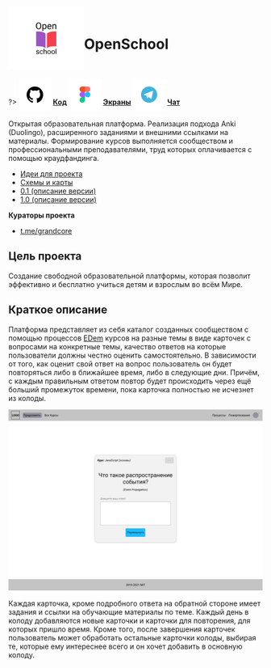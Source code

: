 <div style="display:flex; flex-direction: row;align-items: center;">
<div> <img width="150"  height="auto" src="../../_media/logo-openschool.png" alt="OpenSchool"></div>
<div>
<h1>OpenSchool</h1>
</div>
</div>

?> <span style="vertical-align: -12px">![github](../../_media/icon-github.png ":size=32")</span> [**Код**](https://github.com/grandcore/openschool")
<span style="vertical-align: -12px">![figma](../../_media/icon-figma.png ":size=32")</span> [**Экраны**](https://www.figma.com/file/NlikNEJQHliYlxI3MHhiSW/Share?node-id=9473%3A4)
<span style="vertical-align: -12px">![telegram](../../_media/icon-telegram.png ":size=32")</span> [**Чат**](https://t.me/openschool_chat)

Открытая образовательная платформа. Реализация подхода Anki (Duolingo), расширенного заданиями и внешними ссылками на материалы. Формирование курсов выполняется сообществом и профессиональными преподавателями, труд которых оплачивается с помощью краудфандинга.

- [Идеи для проекта](ru/2.3-openschool/openschool-ideas.md)
- [Схемы и карты](ru/2.3-openschool/openschool-map.drawio ":ignore")
- [0.1 (описание версии)](ru/2.3-openschool/openschool-v0.1.md)
- [1.0 (описание версии)](ru/2.3-openschool/openschool-v1.0.md)

**Кураторы проекта**

- [t.me/grandcore](https://t.me/grandcore)

## Цель проекта

Создание свободной образовательной платформы, которая позволит эффективно и бесплатно учиться детям и взрослым во всём Мире.

## Краткое описание

Платформа представляет из себя каталог созданных сообществом с помощью процессов [EDem](ru/2.1-edem/edem.md) курсов на разные темы в виде карточек с вопросами на конкретные темы, качество ответов на которые пользователи должны честно оценить самостоятельно. В зависимости от того, как оценит свой ответ на вопрос пользователь он будет повторяться либо в ближайшее время, либо в следующие дни. Причём, с каждым правильным ответом повтор будет происходить через ещё больший промежуток времени, пока карточка полностью не исчезнет из колоды.

![Пример карточки](../../_media/2.3-openschool-1.png)

Каждая карточка, кроме подробного ответа на обратной стороне имеет задания и ссылки на обучающие материалы по теме. Каждый день в колоду добавляются новые карточки и карточки для повторения, для которых пришло время. Кроме того, после завершения карточек пользователь может обработать остальные карточки колоды, выбирая те, которые ему интереснее всего и он хочет добавить в основную колоду.
